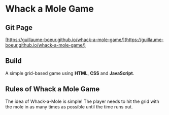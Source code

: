 # Whack a Mole Game

## Git Page

[https://guillaume-boeur.github.io/whack-a-mole-game/](https://guillaume-boeur.github.io/whack-a-mole-game/)

## Build

A simple grid-based game using **HTML**, **CSS** and **JavaScript**.

## Rules of Whack a Mole Game
The idea of Whack-a-Mole is simple! The player needs to hit the grid with the mole in as many times as possible until the time runs out.
